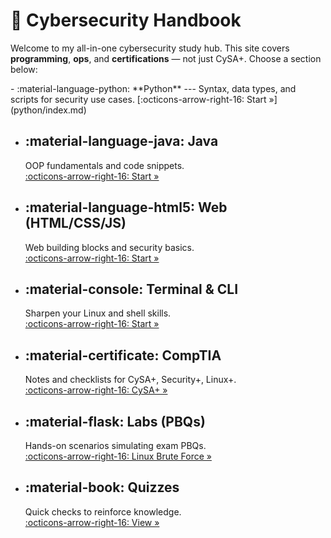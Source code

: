 # 🔐 Cybersecurity Handbook

Welcome to my all-in-one cybersecurity study hub. This site covers **programming**, **ops**, and **certifications** — not just CySA+. Choose a section below:

<div class="grid cards" markdown>
- :material-language-python: **Python**
  ---
  Syntax, data types, and scripts for security use cases.  
  [:octicons-arrow-right-16: Start »](python/index.md)

- :material-language-java: **Java**
  ---
  OOP fundamentals and code snippets.  
  [:octicons-arrow-right-16: Start »](java/index.md)

- :material-language-html5: **Web (HTML/CSS/JS)**
  ---
  Web building blocks and security basics.  
  [:octicons-arrow-right-16: Start »](web/index.md)

- :material-console: **Terminal & CLI**
  ---
  Sharpen your Linux and shell skills.  
  [:octicons-arrow-right-16: Start »](terminal/cli-practice.md)

- :material-certificate: **CompTIA**
  ---
  Notes and checklists for CySA+, Security+, Linux+.  
  [:octicons-arrow-right-16: CySA+ »](comptia/cysa/index.md)

- :material-flask: **Labs (PBQs)**
  ---
  Hands-on scenarios simulating exam PBQs.  
  [:octicons-arrow-right-16: Linux Brute Force »](labs/linux-bruteforce.md)

- :material-book: **Quizzes**
  ---
  Quick checks to reinforce knowledge.  
  [:octicons-arrow-right-16: View »](quizzes/index.md)
</div>

